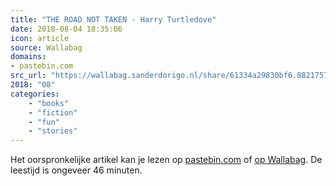 ```yaml
---
title: "THE ROAD NOT TAKEN - Harry Turtledove"
date: 2018-08-04 18:35:06
icon: article
source: Wallabag
domains:
- pastebin.com
src_url: "https://wallabag.sanderdorigo.nl/share/61334a29830bf6.88217573"
2018: "08"
categories:
    - "books"
    - "fiction"
    - "fun"
    - "stories"
---
```

Het oorspronkelijke artikel kan je lezen op [pastebin.com](https://pastebin.com/aJQfubrK) of [op Wallabag](https://wallabag.sanderdorigo.nl/share/61334a29830bf6.88217573). De leestijd is ongeveer 46 minuten.
